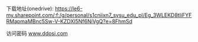 

下载地址(onedrive):
https://le6-my.sharepoint.com/:f:/g/personal/s1cniixn7_sysu_edu_pl/Eg_3WLEKD8tIiFYFRMapmaMBnc5Sw-V-KZDXl5Nf6NiVgQ?e=8FhmSd


访问密码 www.ddosi.com
